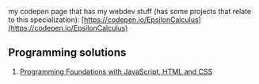 
my codepen page that has my webdev stuff (has some projects that relate to this specialization): [https://codepen.io/EpsilonCalculus](https://codepen.io/EpsilonCalculus)

## Programming solutions

1. [Programming Foundations with JavaScript, HTML and CSS](./code/1)
